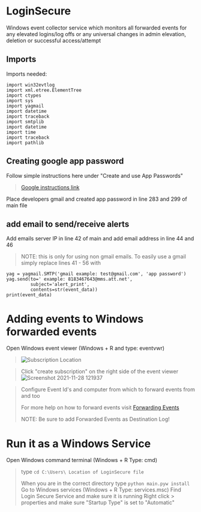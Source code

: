 # LoginSecure
Windows event collector service which monitors all forwarded events for any elevated logins/log offs or any universal changes in admin elevation, deletion or successful access/attempt 

## Imports
Imports needed:
```
import win32evtlog
import xml.etree.ElementTree
import ctypes
import sys
import yagmail
import datetime
import traceback
import smtplib
import datetime
import time 
import traceback
import pathlib
```

## Creating google app password
Follow simple instructions here under "Create and use App Passwords"
> [Google instructions link](https://support.google.com/mail/answer/185833?hl=en)
> 
Place developers gmail and created app password in line 283 and 299 of main file

## add email to send/receive alerts
Add emails server IP in line 42 of main and add email address in line 44 and 46
>NOTE: this is only for using non gmail emails. To easily use a gmail simply replace lines 41 - 56 with
```
yag = yagmail.SMTP('gmail example: test@gmail.com', 'app password')
yag.send(to=' example: 8183467643@mms.att.net',
         subject='alert_print',
         contents=str(event_data))
print(event_data)
```
# Adding events to Windows forwarded events
Open Windows event viewer (Windows + R and type: eventvwr)
>![Subscription Location](https://user-images.githubusercontent.com/93505099/143784391-a4fbffc4-cb24-4df2-a18f-a296988988bb.png)

>Click "create subscription" on the right side of the event viewer
>![Screenshot 2021-11-28 121937](https://user-images.githubusercontent.com/93505099/143784526-06f372f5-6acc-4eb3-8a0a-67c38e932c4f.png)

>Configure Event Id's and computer from which to forward events from and too
>
>For more help on how to forward events visit [Forwarding Events](https://adamtheautomator.com/windows-event-collector/)
>
>NOTE: Be sure to add Forwarded Events as Destination Log!

# Run it as a Windows Service
Open Windows command terminal (Windows + R Type: cmd)
>type 
>```cd C:\Users\ Location of LoginSecure file```
>
>When you are in the correct directory type
>```python main.pyw install```
>Go to Windows services (Windows + R Type: services.msc)
>Find Login Secure Service and make sure it is running 
>Right click > properties and make sure "Startup Type" is set to "Automatic"

